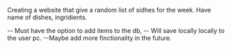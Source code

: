 Creating a website that give a random list of sidhes for the week.
Have name of dishes, ingridients.

-- Must have the option to add items to the db,
-- Will save locally locally to the user pc.
--Maybe add more finctionality in the future.
